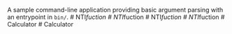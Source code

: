 A sample command-line application providing basic argument parsing with an entrypoint in `bin/`.
#   N T I _ f u c t i o n  
 #   N T I _ f u c t i o n  
 #   N T I _ f u c t i o n  
 #   N T I _ f u c t i o n  
 #   C a l c u l a t o r  
 #   C a l c u l a t o r  
 
